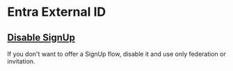 # Entra External ID

## [Disable SignUp](./Disable-SignUp.md)

If you don't want to offer a SignUp flow, disable it and use only federation or invitation.


